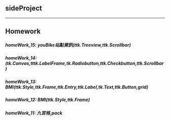 ## sideProject
---
## Homework
##### homeWork_15: youBike站點資訊(ttk.Treeview,ttk.Scrollbar)
##### homeWork_14: (tk.Canvas,tttk.LabelFrame,tk.Radiobutton,ttk.Checkbutton,ttk.Scrollbar)
##### homeWork_13: BMI(ttk.Style,ttk.Frame,ttk.Entry,ttk.Label,tk.Text,ttk.Button,grid)
##### homeWork_12: BMI(ttk.Style,ttk.Frame)
##### homeWork_11: 九宮格,pack



